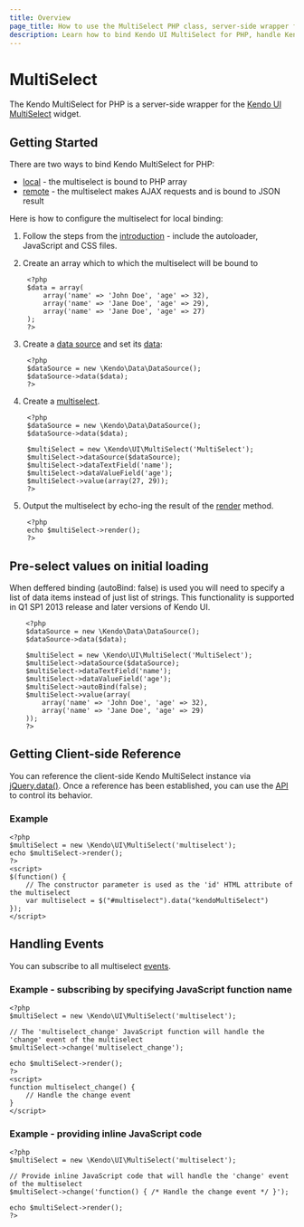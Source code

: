 ```yaml
---
title: Overview
page_title: How to use the MultiSelect PHP class, server-side wrapper for Kendo UI MultiSelect widget
description: Learn how to bind Kendo UI MultiSelect for PHP, handle Kendo UI MultiSelect Events, access an existing multiselect.
---
```


# MultiSelect

The Kendo MultiSelect for PHP is a server-side wrapper for the [Kendo UI MultiSelect](/api/web/multiselect) widget.

## Getting Started

There are two ways to bind Kendo MultiSelect for PHP:

* [local](/using-kendo-with/php/widgets/multiselect/local-binding) - the multiselect is bound to PHP array
* [remote](/using-kendo-with/php/widgets/multiselect/remote-binding) - the multiselect makes AJAX requests and is bound to JSON result

Here is how to configure the multiselect for local binding:

1. Follow the steps from the [introduction](/using-kendo-with/php/introduction) - include the autoloader, JavaScript and CSS files.
2. Create an array which to which the multiselect will be bound to

        <?php
        $data = array(
            array('name' => 'John Doe', 'age' => 32),
            array('name' => 'Jane Doe', 'age' => 29),
            array('name' => 'Jane Doe', 'age' => 27)
        );
        ?>
3. Create a [data source](/api/wrappers/php/Kendo/Data/DataSource) and set its [data](/api/wrappers/php/Kendo/Data/DataSource#data):

        <?php
        $dataSource = new \Kendo\Data\DataSource();
        $dataSource->data($data);
        ?>
4. Create a [multiselect](/api/wrappers/php/Kendo/UI/MultiSelect).

        <?php
        $dataSource = new \Kendo\Data\DataSource();
        $dataSource->data($data);

        $multiSelect = new \Kendo\UI\MultiSelect('MultiSelect');
        $multiSelect->dataSource($dataSource);
        $multiSelect->dataTextField('name');
        $multiSelect->dataValueField('age');
        $multiSelect->value(array(27, 29));
        ?>
5. Output the multiselect by echo-ing the result of the [render](/api/wrappers/php/Kendo/UI/Widget#render) method.

        <?php
        echo $multiSelect->render();
        ?>
## Pre-select values on initial loading

When deffered binding (autoBind: false) is used you will need to specify a list of data items instead of just list of strings.
This functionality is supported in Q1 SP1 2013 release and later versions of Kendo UI.

        <?php
        $dataSource = new \Kendo\Data\DataSource();
        $dataSource->data($data);

        $multiSelect = new \Kendo\UI\MultiSelect('MultiSelect');
        $multiSelect->dataSource($dataSource);
        $multiSelect->dataTextField('name');
        $multiSelect->dataValueField('age');
        $multiSelect->autoBind(false);
        $multiSelect->value(array(
            array('name' => 'John Doe', 'age' => 32),
            array('name' => 'Jane Doe', 'age' => 29)
        ));
        ?>
## Getting Client-side Reference

You can reference the client-side Kendo MultiSelect instance via [jQuery.data()](http://api.jquery.com/jQuery.data/).
Once a reference has been established, you can use the [API](/api/web/multiselect#methods) to control its behavior.


### Example

    <?php
    $multiSelect = new \Kendo\UI\MultiSelect('multiselect');
    echo $multiSelect->render();
    ?>
    <script>
    $(function() {
        // The constructor parameter is used as the 'id' HTML attribute of the multiselect
        var multiselect = $("#multiselect").data("kendoMultiSelect")
    });
    </script>

## Handling Events

You can subscribe to all multiselect [events](/api/web/multiselect#events).

### Example - subscribing by specifying JavaScript function name

    <?php
    $multiSelect = new \Kendo\UI\MultiSelect('multiselect');

    // The 'multiselect_change' JavaScript function will handle the 'change' event of the multiselect
    $multiSelect->change('multiselect_change');

    echo $multiSelect->render();
    ?>
    <script>
    function multiselect_change() {
        // Handle the change event
    }
    </script>

### Example - providing inline JavaScript code

    <?php
    $multiSelect = new \Kendo\UI\MultiSelect('multiselect');

    // Provide inline JavaScript code that will handle the 'change' event of the multiselect
    $multiSelect->change('function() { /* Handle the change event */ }');

    echo $multiSelect->render();
    ?>
